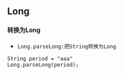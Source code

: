 ## Long


#### 转换为Long
* `Long.parseLong:把String转换为Long`
```text
String period = "aaa"
Long.parseLong(period);
```




